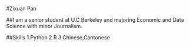 #Zixuan Pan

##I am a senior student at U.C Berkeley and majoring Economic and Data Science with minor Journalism.



##Skills 
1.Python
2.R
3.Chinese,Cantonese

